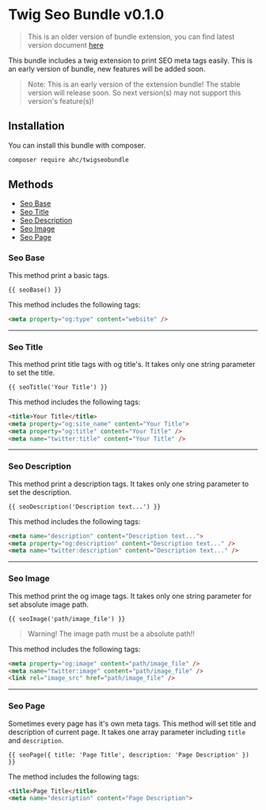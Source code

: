 # Twig Seo Bundle v0.1.0
> This is an older version of bundle extension, you can find latest version document [here](https://github.com/ahmetcelikezer/twig-seo-bundle/blob/master/Resources/doc/latest/README.md)

This bundle includes a twig extension to print SEO meta tags easily. This is an early version of bundle, new features will be added soon.
> Note: This is an early version of the extension bundle! The stable version will release soon. So next version(s) may not support this version's feature(s)!

## Installation
You can install this bundle with composer.
```bash
composer require ahc/twigseobundle
```

## Methods
* [Seo Base](#seo-base)
* [Seo Title](#seo-title)
* [Seo Description](#seo-description)
* [Seo Image](#seo-image)
* [Seo Page](#seo-page)
### Seo Base
This method print a basic tags.
```twig
{{ seoBase() }}
```
This method includes the following tags:
```html
<meta property="og:type" content="website" />
```
---
### Seo Title
This method print title tags with og title's. It takes only one string parameter to set the title.
```twig
{{ seoTitle('Your Title') }}
```
This method includes the following tags:
```html
<title>Your Title</title>
<meta property="og:site_name" content="Your Title">
<meta property="og:title" content="Your Title" />
<meta name="twitter:title" content="Your Title" />
```
---
### Seo Description
This method print a description tags. It takes only one string parameter to set the description.
```twig
{{ seoDescription('Description text...') }}
```
This method includes the following tags:
```html
<meta name="description" content="Description text...">
<meta property="og:description" content="Description text..." />
<meta name="twitter:description" content="Description text..." />
```
---
### Seo Image
This method print the og image tags. It takes only one string parameter for set absolute image path.
```twig
{{ seoImage('path/image_file') }}
```
> Warning! The image path must be a absolute path!!

This method includes the following tags:
```html
<meta property="og:image" content="path/image_file" />
<meta name="twitter:image" content="path/image_file" />
<link rel="image_src" href="path/image_file" />
```
---
### Seo Page
Sometimes every page has it's own meta tags. This method will set title and description of current page. It takes one array parameter including `title` and `description`.
```twig
{{ seoPage({ title: 'Page Title', description: 'Page Description' }) }}
```
The method includes the following tags:
```html
<title>Page Title</title>
<meta name="description" content="Page Description">
```




